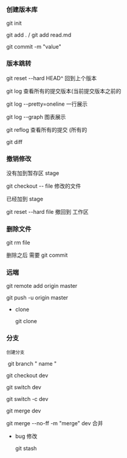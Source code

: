  ### 创建版本库



git init 

git add .   / git add read.md

git commit -m "value"

### 版本跳转 

git reset --hard HEAD^ 回到上个版本

git log 查看所有的提交版本(当前提交版本之前的 

git log --pretty=oneline 一行展示

git log --graph 图表展示

git reflog   查看所有的提交 (所有的

git diff 

### 撤销修改

没有加到暂存区 stage 

git checkout -- file 修改的文件

已经加到 stage

git reset --hard file 撤回到 工作区 

### 删除文件

git rm file

删除之后 需要 git commit 



### 远端 

git remote add origin master 

git push -u origin master 

 + clone 

   git clone

### 分支

 	创建分支 

​	git branch " name "

git checkout dev 

git switch dev 

git switch -c dev

git merge dev 

git merge --no-ff -m "merge" dev 合并

 + bug 修改

   git stash

